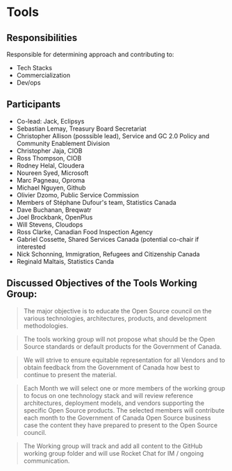 # Tools

## Responsibilities

Responsible for determining approach and contributing to:

* Tech Stacks
* Commercialization
* Dev/ops

## Participants

* Co-lead: Jack, Eclipsys
* Sebastian Lemay, Treasury Board Secretariat
* Christopher Allison (posssible lead), Service and GC 2.0 Policy and Community Enablement Division
* Christopher Jaja, CIOB
* Ross Thompson, CIOB
* Rodney Helal, Cloudera
* Noureen Syed, Microsoft
* Marc Pagneau, Oproma
* Michael Nguyen, Github
* Olivier Dzomo, Public Service Commission
* Members of Stéphane Dufour's team, Statistics Canada
* Dave Buchanan, Breqwatr
* Joel Brockbank, OpenPlus
* Will Stevens, Cloudops
* Ross Clarke, Canadian Food Inspection Agency
* Gabriel Cossette, Shared Services Canada (potential co-chair if interested
* Nick Schonning, Immigration, Refugees and Citizenship Canada
* Reginald Maltais, Statistics Canda

## Discussed Objectives of the Tools Working Group:

> The major objective is to educate the Open Source council on the various technologies, architectures, products, and development methodologies.

> The tools working group will not propose what should be the Open Source standards or default products for the Government of Canada.

> We will strive to ensure equitable representation for all Vendors and to obtain feedback from the Government of Canada how best to continue to present the material.

> Each Month we will select one or more members of the working group to focus on one technology stack and will review reference architectures, deployment models, and vendors supporting the specific Open Source products. The selected members will contribute each month to the Government of Canada Open Source business case the content they have prepared to present to the Open Source council.

> The Working group will track and add all content to the GitHub working group folder and will use Rocket Chat for IM / ongoing communication.
